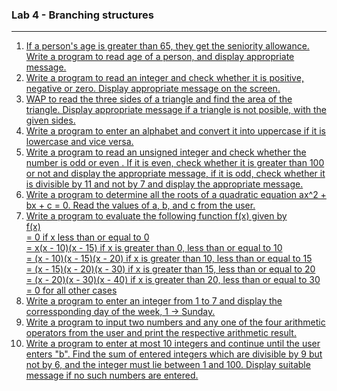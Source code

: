 ### Lab 4 - Branching structures

---

<ol>
  <li>
    <a href="Lab-4-branching-structures/p01.c">
      If a person's age is greater than 65, they get the seniority allowance. Write a program to read age of a person, and display appropriate message.
    </a>
  </li>
    
  <li>
    <a href="Lab-4-branching-structures/p02.c">
    Write a program to read an integer and check whether it is positive, negative or zero. Display appropriate message on the screen.
    </a>
  </li>
     
  <li>
    <a href="Lab-4-branching-structures/p03.c">WAP to read the three sides of a triangle and find the area of the triangle. Display appropriate message if a triangle is not posible, with the given sides.</a>
  </li>

  <li>
    <a href="Lab-4-branching-structures/p04.c">Write a program to enter an alphabet and convert it into uppercase if it is lowercase and vice versa.</a>
  </li>
    
  <li>
    <a href="Lab-4-branching-structures/p05.c">
      Write a program to read an unsigned integer and check whether the number is odd or even .
      If it is even, check whether it is greater than 100 or not and display the appropriate message,
      if it is odd, check whether it is divisible by 11 and not by 7 and display the appropriate message.
    </a>
  </li>
    
  <li>
    <a href="Lab-4-branching-structures/p06.c">
      Write a program to determine all the roots of a quadratic equation ax^2 + bx + c = 0.
      Read the values of a, b, and c from the user.
    </a>
  </li>
  
  <li>
    <a href="Lab-4-branching-structures/p07.c">
    Write a program to evaluate the following function f(x) given by<br>
    f(x)<br> 
    = 0 if x less than or equal to 0<br>
    = x(x - 10)(x - 15) if x is greater than 0, less than or equal to 10<br>
    = (x - 10)(x - 15)(x - 20) if x is greater than 10, less than or equal to 15<br>
    = (x - 15)(x - 20)(x - 30) if x is greater than 15, less than or equal to 20<br>
    = (x - 20)(x - 30)(x - 40) if x is greater than 20, less than or equal to 30<br>
    = 0 for all other cases
    </a>
  </li>
    
  <li>
    <a href="Lab-4-branching-structures/p08.c">Write a program to enter an integer from 1 to 7 and display the corressponding day of the week, 1 -> Sunday.</a>
  </li>
    
  <li>
    <a href="Lab-4-branching-structures/p09.c">
      Write a program to input two numbers and any one of the four arithmetic operators from the user and print the respective arithmetic result.
    </a>
  </li>
  
  <li>
    <a href="Lab-4-branching-structures/p10.c">
      Write a program to enter at most 10 integers and continue until the user enters "b".
      Find the sum of entered integers which are divisible by 9 but not by 6, and the integer must lie between 1 and 100.
      Display suitable message if no such numbers are entered.
    </a>
  </li>
          
</ol>
